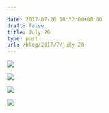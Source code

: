 ```yaml
---

date: 2017-07-20 18:32:00+00:00
draft: false
title: July 20
type: post
url: /blog/2017/7/july-20
---
```




  
   ![](/images/2017-07-20-20177july-20/FullSizeRender+3.jpg)

  

  
   ![](/images/2017-07-20-20177july-20/FullSizeRender+4.jpg)

  

  
   ![](/images/2017-07-20-20177july-20/P7200011.jpg)

  

  
   ![](/images/2017-07-20-20177july-20/P7200100.jpg)

  


